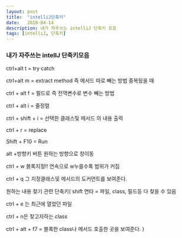 ```yaml
---
layout: post
title:  "intelliJ단축키"
date:   2018-04-14
description: 내가 자주쓰는 intelliJ 단축키 모음
tags: [intelliJ, 단축키]
---
```


### 내가 자주쓰는 intellJ 단축키모음

ctrl+alt t = try catch

ctrl+alt m = extract method 즉 메서드 따로 빼는 방법  중복됬을 때

ctrl + alt f = 필드로 즉 전역변수로 변수 빼는 방법

ctrl + alt i = 줄정렬

ctrl + shift + i = 선택한 클래스및 메서드 의 내용 출력   

ctrl + r = replace

Shift + F10 = Run

alt +방향키 버튼 원하는 방향으로 창이동

ctrl + w 블록지정!! 연속으로 w누를수록 범위가 커짐

ctrl + q 그 지정클래스및 메서드의 도커먼트를 보여준다.

원하는 내용 찾기 관련 단축키(
shift 연타  = 파일, class, 필드등 다 찾을 수 있음

ctrl + e 는 최근에 열었던 파일

ctrl + n은 찾고자하는 class

ctrl + alt + f7 = 블록한 class나 메서드 호출한 곳을 보여준다.
)
